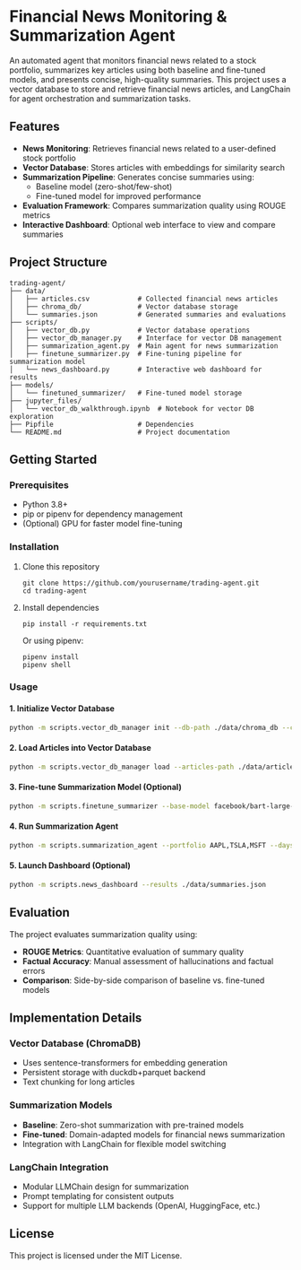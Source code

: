 # Financial News Monitoring & Summarization Agent

An automated agent that monitors financial news related to a stock portfolio, summarizes key articles using both baseline and fine-tuned models, and presents concise, high-quality summaries. This project uses a vector database to store and retrieve financial news articles, and LangChain for agent orchestration and summarization tasks.

## Features

- **News Monitoring**: Retrieves financial news related to a user-defined stock portfolio
- **Vector Database**: Stores articles with embeddings for similarity search
- **Summarization Pipeline**: Generates concise summaries using:
  - Baseline model (zero-shot/few-shot)
  - Fine-tuned model for improved performance
- **Evaluation Framework**: Compares summarization quality using ROUGE metrics
- **Interactive Dashboard**: Optional web interface to view and compare summaries

## Project Structure

```
trading-agent/
├── data/
│   ├── articles.csv            # Collected financial news articles
│   ├── chroma_db/              # Vector database storage
│   └── summaries.json          # Generated summaries and evaluations
├── scripts/
│   ├── vector_db.py            # Vector database operations
│   ├── vector_db_manager.py    # Interface for vector DB management
│   ├── summarization_agent.py  # Main agent for news summarization
│   ├── finetune_summarizer.py  # Fine-tuning pipeline for summarization model
│   └── news_dashboard.py       # Interactive web dashboard for results
├── models/
│   └── finetuned_summarizer/   # Fine-tuned model storage
├── jupyter_files/
│   └── vector_db_walkthrough.ipynb  # Notebook for vector DB exploration
├── Pipfile                     # Dependencies
└── README.md                   # Project documentation
```

## Getting Started

### Prerequisites

- Python 3.8+
- pip or pipenv for dependency management
- (Optional) GPU for faster model fine-tuning

### Installation

1. Clone this repository
   ```
   git clone https://github.com/yourusername/trading-agent.git
   cd trading-agent
   ```

2. Install dependencies
   ```
   pip install -r requirements.txt
   ```
   
   Or using pipenv:
   ```
   pipenv install
   pipenv shell
   ```

### Usage

#### 1. Initialize Vector Database

```bash
python -m scripts.vector_db_manager init --db-path ./data/chroma_db --collection-name financial_articles
```

#### 2. Load Articles into Vector Database

```bash
python -m scripts.vector_db_manager load --articles-path ./data/articles.csv
```

#### 3. Fine-tune Summarization Model (Optional)

```bash
python -m scripts.finetune_summarizer --base-model facebook/bart-large-cnn --epochs 3
```

#### 4. Run Summarization Agent

```bash
python -m scripts.summarization_agent --portfolio AAPL,TSLA,MSFT --days-back 7 --output ./data/summaries.json
```

#### 5. Launch Dashboard (Optional)

```bash
python -m scripts.news_dashboard --results ./data/summaries.json
```

## Evaluation

The project evaluates summarization quality using:

- **ROUGE Metrics**: Quantitative evaluation of summary quality
- **Factual Accuracy**: Manual assessment of hallucinations and factual errors
- **Comparison**: Side-by-side comparison of baseline vs. fine-tuned models

## Implementation Details

### Vector Database (ChromaDB)

- Uses sentence-transformers for embedding generation
- Persistent storage with duckdb+parquet backend
- Text chunking for long articles

### Summarization Models

- **Baseline**: Zero-shot summarization with pre-trained models
- **Fine-tuned**: Domain-adapted models for financial news summarization
- Integration with LangChain for flexible model switching

### LangChain Integration

- Modular LLMChain design for summarization
- Prompt templating for consistent outputs
- Support for multiple LLM backends (OpenAI, HuggingFace, etc.)

## License

This project is licensed under the MIT License.